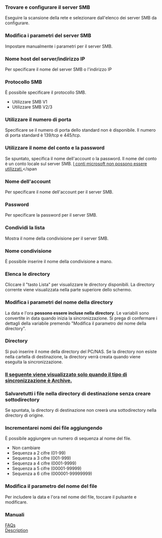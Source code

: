 ### Trovare e configurare il server SMB  

Eseguire la scansione della rete e selezionare dall'elenco dei server SMB da configurare.   

### Modifica i parametri del server SMB  

Impostare manualmente i parametri per il server SMB.   

### Nome host del server/indirizzo IP  

Per specificare il nome del server SMB o l'indirizzo IP   

### Protocollo SMB  

È possibile specificare il protocollo SMB.  

- Utilizzare SMB V1  
- Utilizzare SMB V2/3  

### Utilizzare il numero di porta  

Specificare se il numero di porta dello standard non è disponibile. Il numero di porta standard è 139/tcp e 445/tcp.   

### Utilizzare il nome del conto e la password  

Se spuntato, specifica il nome dell'account o la password. Il nome del conto è un conto locale sul server SMB. <span style="colore: rosso;"><u>I conti microsoft non possono essere utilizzati.</u></span></span   

### Nome dell'account  

Per specificare il nome dell'account per il server SMB.   

### Password  

Per specificare la password per il server SMB.   

### Condividi la lista  

Mostra il nome della condivisione per il server SMB.  

### Nome condivisione  

È possibile inserire il nome della condivisione a mano.   

### Elenca le directory  

Cliccare il "tasto Lista" per visualizzare le directory disponibili. La directory corrente viene visualizzata nella parte superiore dello schermo.  

### Modifica i parametri del nome della directory  

La data e l'ora **possono essere incluse nella directory**. Le variabili sono convertite in data quando inizia la sincronizzazione. Si prega di confermare i dettagli della variabile premendo "Modifica il parametro del nome della directory".   

### Directory  

Si può inserire il nome della directory del PC/NAS. Se la directory non esiste nella cartella di destinazione, la directory verrà creata quando viene eseguita la sincronizzazione.  

### <u>Il seguente viene visualizzato solo quando il tipo di sincronizzazione è Archive.</u>  

### Salvaretutti i file nella directory di destinazione senza creare sottodirectory  

Se spuntata, la directory di destinazione non creerà una sottodirectory nella directory di origine.  

### Incrementarei nomi dei file aggiungendo  

È possibile aggiungere un numero di sequenza al nome del file.   

- Non cambiare  
- Sequenza a 2 cifre (01-99)  
- Sequenza a 3 cifre (001-999)  
- Sequenza a 4 cifre (0001-9999)  
- Sequenza a 5 cifre (00001-99999)  
- Sequenza a 6 cifre (000001-99999999)  

### Modifica il parametro del nome del file  

Per includere la data e l'ora nel nome del file, toccare il pulsante e modificare.  

### Manuali  
[FAQs](https://sentaroh.github.io/Documents/SMBSync3/SMBSync3_FAQ_EN.htm)  
[Description](https://sentaroh.github.io/Documents/SMBSync3/SMBSync3_Desc_EN.htm)  
